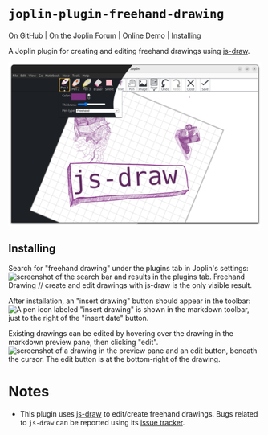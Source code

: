 # `joplin-plugin-freehand-drawing`

[On GitHub](https://github.com/personalizedrefrigerator/joplin-plugin-freehand-drawing) | [On the Joplin Forum](https://discourse.joplinapp.org/t/plugin-js-draw-integration/27114) | [Online Demo](https://personalizedrefrigerator.github.io/js-draw/example/index.html) | [Installing](https://github.com/personalizedrefrigerator/joplin-plugin-freehand-drawing#installing)

A Joplin plugin for creating and editing freehand drawings using [js-draw](https://github.com/personalizedrefrigerator/js-draw).

<img width="600" src="./screenshots/editor-lightdark-fullscreen.png"/>

## Installing

Search for "freehand drawing" under the plugins tab in Joplin's settings:
![screenshot of the search bar and results in the plugins tab. Freehand Drawing // create and edit drawings with js-draw is the only visible result.](https://user-images.githubusercontent.com/46334387/188908688-1500567d-f9a4-49b5-9dc1-8b5a00210c97.png)

After installation, an "insert drawing" button should appear in the toolbar:
![A pen icon labeled "insert drawing" is shown in the markdown toolbar, just to the right of the "insert date" button.](https://user-images.githubusercontent.com/46334387/188909272-603d2556-d5ab-4b8a-86fa-d90b5bafd379.png)

Existing drawings can be edited by hovering over the drawing in the markdown preview pane, then clicking "edit".
![screenshot of a drawing in the preview pane and an edit button, beneath the cursor. The edit button is at the bottom-right of the drawing.](https://user-images.githubusercontent.com/46334387/188909876-1b7c41d5-8fd9-4a15-86d9-a91504ddf5c1.png)

# Notes

- This plugin uses [js-draw](https://github.com/personalizedrefrigerator/js-draw) to edit/create freehand drawings. Bugs related to `js-draw` can be reported using its [issue tracker](https://github.com/personalizedrefrigerator/js-draw/issues).

